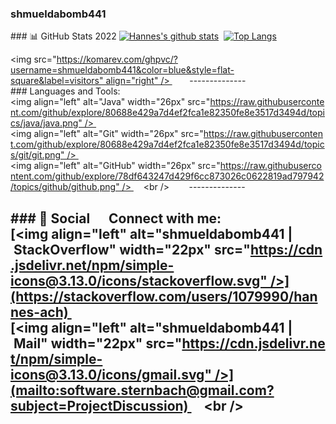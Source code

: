 ### shmueldabomb441 
### :bar_chart: GitHub Stats 2022
[![Hannes's github stats](https://github-readme-stats.vercel.app/api?username=shmueldabomb441&show_icons=true&line_height=21&show_icons=true&hide_border=true)](https://github.com/anuraghazra/github-readme-stats)  
[![Top Langs](https://github-readme-stats.vercel.app/api/top-langs/?username=shmueldabomb441&show_icons=true&layout=compact&theme=vue&hide_border=true)](https://github.com/anuraghazra/github-readme-stats)  
 
<img src="https://komarev.com/ghpvc/?username=shmueldabomb441&color=blue&style=flat-square&label=visitors" align="right" />  
    
    
--------------  
    
### Languages and Tools:  
    
<img align="left" alt="Java" width="26px" src="https://raw.githubusercontent.com/github/explore/80688e429a7d4ef2fca1e82350fe8e3517d3494d/topics/java/java.png" />  
<img align="left" alt="Git" width="26px" src="https://raw.githubusercontent.com/github/explore/80688e429a7d4ef2fca1e82350fe8e3517d3494d/topics/git/git.png" />  
<img align="left" alt="GitHub" width="26px" src="https://raw.githubusercontent.com/github/explore/78df643247d429f6cc873026c0622819ad797942/topics/github/github.png" />  
    
<br />  
    
    
--------------  
   

### :email: Social   
    
Connect with me:  
    
[<img align="left" alt="shmueldabomb441 | StackOverflow" width="22px" src="https://cdn.jsdelivr.net/npm/simple-icons@3.13.0/icons/stackoverflow.svg" />](https://stackoverflow.com/users/1079990/hannes-ach)  
[<img align="left" alt="shmueldabomb441 | Mail" width="22px" src="https://cdn.jsdelivr.net/npm/simple-icons@3.13.0/icons/gmail.svg" />](mailto:software.sternbach@gmail.com?subject=ProjectDiscussion)  
    
<br />  
    
    
--------------
<!--
**shmueldabomb441/shmueldabomb441** is a ✨ _special_ ✨ repository because its `README.md` (this file) appears on your GitHub profile.

Here are some ideas to get you started:

- 🔭 I’m currently working on ...
- 🌱 I’m currently learning ...
- 👯 I’m looking to collaborate on ...
- 🤔 I’m looking for help with ...
- 💬 Ask me about ...
- 📫 How to reach me: ...
- 😄 Pronouns: ...
- ⚡ Fun fact: ...
-->
